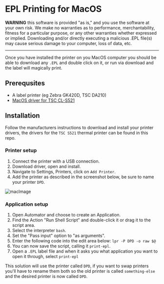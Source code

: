 # EPL Printing for MacOS

**WARNING** this software is provided "as is," and you use the software at your own risk. We make no warranties as to performance, merchantability, fitness for a particular purpose, or any other warranties whether expressed or implied. Downloading and/or directly executing a malicious .EPL file(s) may cause serious damage to your computer, loss of data, etc.

---

Once you have installed the printer on you MacOS computer you should be able to download any `.EPL` and double click on it, or run via download and the label will magically print.

## Prerequsites

- A label printer (eg Zebra GK420D, TSC DA210)
- [MacOS driver for TSC CL-S521](https://github.com/harrywebster/epl-printing/blob/main/macos-driver-cls521.dmg)

## Installation

Follow the manufacturers instructions to download and install your printer drivers, the drivers for the `TSC S521` thermal printer can be found in this repo.

### Printer setup

1. Connect the printer with a USB connection.
2. Download driver, open and install.
3. Navigate to Settings, Printers, click on `Add Printer`.
4. Add the printer as described in the screenshot below, be sure to name your printer `DPD`.

![macImage](https://user-images.githubusercontent.com/5738396/236333380-f7dcbc6e-9024-46a9-9869-21d327aea3a4.png)

### Application setup

1. Open Automator and choose to create an Application.
2. Find the Action "Run Shell Script" and double-click it or drag it to the script area.
3. Select the interpreter `bash`.
4. Set the "Pass input" option to "as arguments".
5. Enter the following code into the edit area below: `lpr -P DPD -o raw $@`
6. You can now save the script, calling it `print-epl`.
7. Open a `.EPL` label file and when it asks you what application you want to open it through, select `print-epl`

This solution will use the printer called `DPD`, if you want to swap printers you'll have to rename them both so the old printer is called `something-else` and the desired printer is now called `DPD`.
